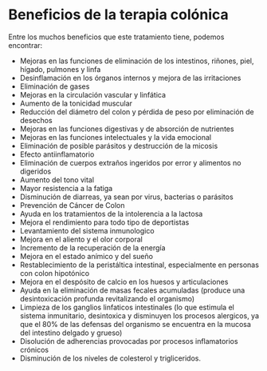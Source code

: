 # Beneficios de la terapia colónica

Entre los muchos beneficios que este tratamiento tiene, podemos encontrar:

- Mejoras en las funciones de eliminación de los intestinos, riñones, piel, hígado, pulmones y linfa
- Desinflamación en los órganos internos y mejora de las irritaciones
- Eliminación de gases
- Mejoras en la circulación vascular y linfática
- Aumento de la tonicidad muscular
- Reducción del diámetro del colon y pérdida de peso por eliminación de desechos
- Mejoras en las funciones digestivas y de absorción de nutrientes
- Mejoras en las funciones intelectuales y la vida emocional
- Eliminación de posible parásitos y destrucción de la micosis
- Efecto antiinflamatorio
- Eliminación de cuerpos extraños ingeridos por error y alimentos no digeridos
- Aumento del tono vital
- Mayor resistencia a la fatiga
- Disminución de diarreas, ya sean por virus, bacterias o parásitos
- Prevención de Cáncer de Colon
- Ayuda en los tratamientos de la intolerencia a la lactosa
- Mejora el rendimiento para todo tipo de deportistas
- Levantamiento del sistema inmunologico
- Mejora en el aliento y el olor corporal
- Incremento de la recuperación de la energía
- Mejora en el estado anímico y del sueño
- Restablecimiento de la peristáltica intestinal, especialmente en personas con colon hipotónico
- Mejora en el despósito de calcio en los huesos y articulaciones
- Ayuda en la eliminación de masas fecales acumuladas (produce una desintoxicación profunda revitalizando el organismo)
- Limpieza de los ganglios linfaticos intestinales (lo que estimula el sistema inmunitario, desintoxica y disminuyen los procesos alergicos, ya que el 80% de las defensas del organismo se encuentra en la mucosa del intestino delgado y grueso)
- Disolución de adherencias provocadas por procesos inflamatorios crónicos
- Disminución de los niveles de colesterol y trigliceridos.
